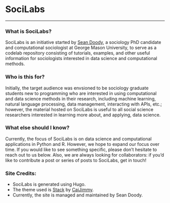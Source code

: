 # SociLabs
---

### What is SociLabs?

SociLabs is an initiative started by [Sean Doody](https://sean-doody.github.io), a sociology PhD candidate and computational sociologist at George Mason University, to serve as a codelab repository consisting of tutorials, examples, and other useful information for sociologists interested in data science and computational methods.

### Who is this for?

Initially, the target audience was envsioned to be sociology graduate students new to programming who are interested in using computational and data science methods in their research, including machine learning, natural language processing, data management, interacting with APIs, etc.; however, the material hosted on SociLabs is useful to all social science researchers interested in learning more about, and applying, data science.

### What else should I know?

Currently, the focus of SociLabs is on data science and computational applications in Python and R. However, we hope to expand our focus over time. If you would like to see something specific, please don’t hesitate to reach out to us below. Also, we are always looking for collaborators: if you’d like to contribute a post or series of posts to SociLabs, get in touch!

### Site Credits:
- SociLabs is generated using Hugo.
- The theme used is [Stack](https://github.com/CaiJimmy/hugo-theme-stack) by [CaiJimmy](https://github.com/CaiJimmy).
- Currently, the site is managed and maintained by Sean Doody.
